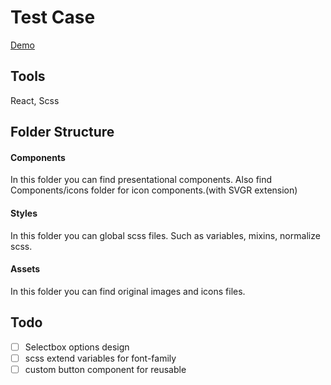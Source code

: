 # Test Case

[Demo](https://hotel-delta.vercel.app/)


## Tools

React,
Scss

## Folder Structure

#### Components
In this folder you can find presentational components. Also find Components/icons folder for icon components.(with SVGR extension)

#### Styles
In this folder you can global scss files. Such as variables, mixins, normalize scss.

#### Assets
In this folder you can find original images and icons files.

## Todo

- [ ] Selectbox options design
- [ ] scss extend variables for font-family
- [ ] custom button component for reusable 
